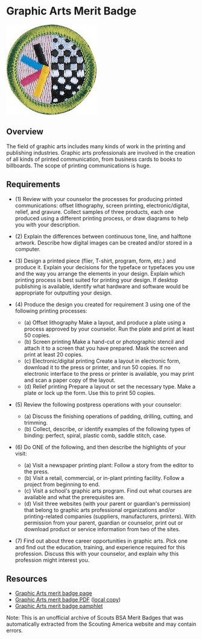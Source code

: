 

# Graphic Arts Merit Badge

![Graphic Arts Merit Badge](images/graphic-arts-merit-badge.jpg)

## Overview



The field of graphic arts includes many kinds of work in the printing and publishing industries. Graphic arts professionals are involved in the creation of all kinds of printed communication, from business cards to books to billboards. The scope of printing communications is huge.

## Requirements

* (1) Review with your counselor the processes for producing printed communications: offset lithography, screen printing, electronic/digital, relief, and gravure. Collect samples of three products, each one produced using a different printing process, or draw diagrams to help you with your description.
* (2) Explain the differences between continuous tone, line, and halftone artwork. Describe how digital images can be created and/or stored in a computer.
* (3) Design a printed piece (flier, T-shirt, program, form, etc.) and produce it. Explain your decisions for the typeface or typefaces you use and the way you arrange the elements in your design. Explain which printing process is best suited for printing your design. If desktop publishing is available, identify what hardware and software would be appropriate for outputting your design.
* (4) Produce the design you created for requirement 3 using one of the following printing processes:
    * (a) Offset lithography Make a layout, and produce a plate using a process approved by your counselor. Run the plate and print at least 50 copies.
    * (b) Screen printing Make a hand-cut or photographic stencil and attach it to a screen that you have prepared. Mask the screen and print at least 20 copies.
    * (c) Electronic/digital printing Create a layout in electronic form, download it to the press or printer, and run 50 copies. If no electronic interface to the press or printer is available, you may print and scan a paper copy of the layout.
    * (d) Relief printing Prepare a layout or set the necessary type. Make a plate or lock up the form. Use this to print 50 copies.


* (5) Review the following postpress operations with your counselor:
    * (a) Discuss the finishing operations of padding, drilling, cutting, and trimming.
    * (b) Collect, describe, or identify examples of the following types of binding: perfect, spiral, plastic comb, saddle stitch, case.


* (6) Do ONE of the following, and then describe the highlights of your visit:
    * (a) Visit a newspaper printing plant: Follow a story from the editor to the press.
    * (b) Visit a retail, commercial, or in-plant printing facility. Follow a project from beginning to end.
    * (c) Visit a school's graphic arts program. Find out what courses are available and what the prerequisites are.
    * (d) Visit three websites (with your parent or guardian's permission) that belong to graphic arts professional organizations and/or printing-related companies (suppliers, manufacturers, printers). With permission from your parent, guardian or counselor, print out or download product or service information from two of the sites.


* (7) Find out about three career opportunities in graphic arts. Pick one and find out the education, training, and experience required for this profession. Discuss this with your counselor, and explain why this profession might interest you.


## Resources

- [Graphic Arts merit badge page](https://www.scouting.org/merit-badges/graphic-arts/)
- [Graphic Arts merit badge PDF](https://filestore.scouting.org/filestore/Merit_Badge_ReqandRes/Graphic_Arts.pdf) ([local copy](files/graphic-arts-merit-badge.pdf))
- [Graphic Arts merit badge pamphlet](None)

Note: This is an unofficial archive of Scouts BSA Merit Badges that was automatically extracted from the Scouting America website and may contain errors.